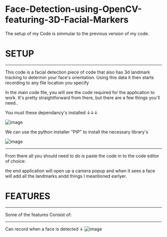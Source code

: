 # Face-Detection-using-OpenCV-featuring-3D-Facial-Markers

The setup of my Code is simmular to the previous version of my code.

# SETUP
___________________________________________________________________________________________________________________________________________

This code is a facial detection piece of code that also has 3d landmark tracking to determin your face's orientation. Using this data it then starts recording to any file location you specify

In the main code file, you will see the code required for the application to work. It's pretty straightforward from there, but there are a few things you'll need..


You must these dependancy's installed ↓↓↓

![image](https://github.com/offEVO/Face-Detection-using-OpenCV-featuring-3D-Facial-Markers/assets/140699812/e6caf7b3-f32d-4650-ae2b-bdc80f3c036b)


We can use the python installer "PIP" to install the necessary library's

![image](https://github.com/offEVO/Face-Detection-using-OpenCV-featuring-3D-Facial-Markers/assets/140699812/33be8a46-b914-4a5c-86bd-c8702ab67091)
___________________________________________________________________________________________________________________________________________
From there all you should need to do is paste the code in to the code editor of choice:

the end application will open up a camera popup and when it sees a face will add all the landmarks andd things I meantioned earlyer.
# FEATURES
___________________________________________________________________________________________________________________________________________

Some of the features Consist of:
_________________________________________________
Can record when a face is detected ↓
![image](https://github.com/offEVO/Face-Detection-using-OpenCV-featuring-3D-Facial-Markers/assets/140699812/9a4961f6-f54e-462d-830b-2c0f64e1b28b)
